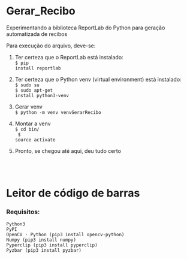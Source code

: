 # Gerar_Recibo
Experimentando a biblioteca ReportLab do Python para geração automatizada de recibos

Para execução do arquivo, deve-se:

1. Ter certeza que o ReportLab está instalado: <br />
<code>$ pip install reportlab </code>

2. Ter certeza que o Python venv (virtual environment) está instalado: <br />
<code>$ sudo su </code> <br />
<code>$ sudo apt-get install python3-venv </code>

3. Gerar venv <br />
<code>$ python -m venv venvGerarRecibo </code>

4. Montar a venv <br />
<code>$ cd bin/ </code> <br />
<code> $ source activate </code>

5. Pronto, se chegou até aqui, deu tudo certo

<br>
<br>

# Leitor de código de barras

### Requisitos:
```
Python3
PyPI
OpenCV - Python (pip3 install opencv-python)
Numpy (pip3 install numpy)
Pyperclip (pip3 install pyperclip)
Pyzbar (pip3 install pyzbar)
```
